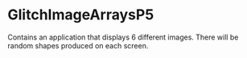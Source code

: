 # GlitchImageArraysP5
Contains an application that displays 6 different images. There will be random shapes produced on each screen.
